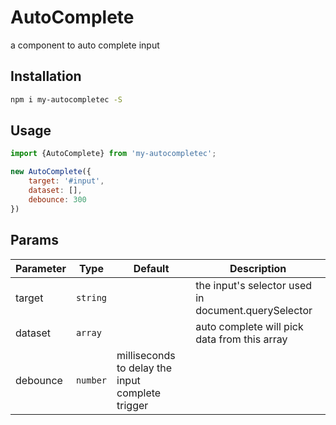 # AutoComplete

a component to auto complete input

## Installation
```bash
npm i my-autocompletec -S
```

## Usage
```javascript
import {AutoComplete} from 'my-autocompletec';

new AutoComplete({
    target: '#input',
    dataset: [],
    debounce: 300
})
```   

## Params

Parameter | Type |Default| Description
--------- | ---- | ------|-----------
target    | `string` |  | the input's selector used in document.querySelector
dataset   | `array` |  | auto complete will pick data from this array
debounce | `number` | milliseconds to delay the input complete trigger


